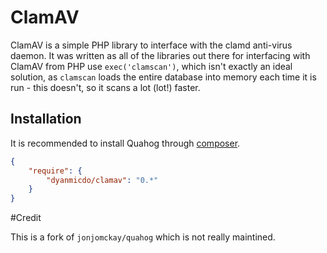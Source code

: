 ClamAV
======

ClamAV is a simple PHP library to interface with the clamd anti-virus daemon. It was written as all of the libraries out
there for interfacing with ClamAV from PHP use ```exec('clamscan')```, which isn't exactly an ideal solution, as
```clamscan``` loads the entire database into memory each time it is run - this doesn't, so it scans a lot (lot!) faster.

## Installation

It is recommended to install Quahog through [composer](http://getcomposer.org).

```JSON
{
    "require": {
        "dyanmicdo/clamav": "0.*"
    }
}
```

#Credit

This is a fork of `jonjomckay/quahog` which is not really maintined.
